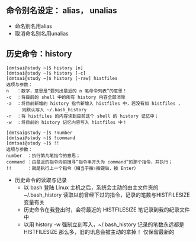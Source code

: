 ## 命令别名设定： alias， unalias
- 命名别名用alias
- 取消命名别名用unalias
## 历史命令：history
```
[dmtsai@study ~]$ history [n]
[dmtsai@study ~]$ history [-c]
[dmtsai@study ~]$ history [-raw] histfiles
选项与参数：
n   ：数字，意思是“要列出最近的 n 笔命令列表”的意思！
-c  ：将目前的 shell 中的所有 history 内容全部消除
-a  ：将目前新增的 history 指令新增入 histfiles 中，若没有加 histfiles ，
      则默认写入 ~/.bash_history
-r  ：将 histfiles 的内容读到目前这个 shell 的 history 记忆中；
-w  ：将目前的 history 记忆内容写入 histfiles 中！
```
```
[dmtsai@study ~]$ !number
[dmtsai@study ~]$ !command
[dmtsai@study ~]$ !!
选项与参数：
number  ：执行第几笔指令的意思；
command ：由最近的指令向前搜寻“指令串开头为 command”的那个指令，并执行；
!!      ：就是执行上一个指令（相当于按↑按键后，按 Enter）
```
- 历史命令的读取与记录
  - 以 bash 登陆 Linux 主机之后，系统会主动的由主文件夹的 ~/.bash_history 读取以前曾经下过的指令，记录的笔数与HISTFILESIZE 变量有关
  - 历史命令在我登出时，会将最近的 HISTFILESIZE 笔记录到我的纪录文件中
  - 以用 history -w 强制立刻写入，~/.bash_history 记录的笔数永远都是 HISTFILESIZE 那么多，旧的讯息会被主动的拿掉！ 仅保留最新的